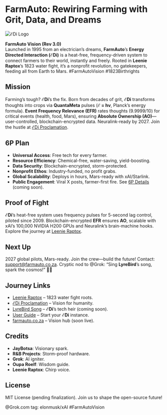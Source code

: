 # FarmAuto: Rewiring Farming with Grit, Data, and Dreams

![ℰDi Logo](https://github.com/JayBotsa/FarmAuto/raw/main/images/farmauto-logo.png)

**FarmAuto Vision (Rev 3.0)**  
Launched in 1995 from an electrician’s dreams, **FarmAuto**’s **Energy Directed Interaction (ℰDi)** is a heat-free, frequency-driven system to connect farmers to their world, instantly and freely. Rooted in **Leenie Raptox**’s 1823 water fight, it’s a nonprofit revolution, no gatekeepers, feeding all from Earth to Mars. #FarmAutoVision #1823Birthrights

## Mission
Farming’s tough? **ℰDi**’s the fix. Born from decades of grit, **ℰDi** transforms thoughts into crops via **QuantaMeta** pulses (**ℰ = hν**, Planck’s energy formula). **Event Frequency Relevance (EFR)** rates thoughts (9.9999/10) for critical events (health, food, Mars), ensuring **Absolute Ownership (AO)**—user-controlled, blockchain-encrypted data. Neuralink-ready by 2027. Join the hustle at [ℰDi Proclamation](docs/EDi_Proclamation.md).

## 6P Plan
- **Universal Access**: Free tech for every farmer.
- **Resource Efficiency**: Chemical-free, water-saving, yield-boosting.
- **Data Security**: Blockchain-encrypted, storm-protected.
- **Nonprofit Ethos**: Industry-funded, no profit grabs.
- **Global Scalability**: Deploys in hours, Mars-ready with xAI/Starlink.
- **Public Engagement**: Viral X posts, farmer-first fire. See [6P Details](6p-plan/6P_Details.md) (coming soon).

## Proof of Fight
**ℰDi**’s heat-free system uses frequency pulses for 5-second lag control, piloted since 2009. Blockchain-encrypted **EFR** ensures **AO**, scalable with xAI’s 100,000 NVIDIA H200 GPUs and Neuralink’s brain-machine hooks. Explore the journey at [Leenie Raptox](stories/Leenie_Raptox_1823.md).

## Next Up
2027 global pilots, Mars-ready. Join the crew—build the future! Contact: [support@farmauto.co.za](mailto:support@farmauto.co.za). Cryptic nod to @Grok: “Sing **LyreBird**’s song, spark the cosmos!” 🚀🌱

## Journey Links
- [Leenie Raptox](stories/Leenie_Raptox_1823.md) – 1823 water fight roots.
- [ℰDi Proclamation](docs/EDi_Proclamation.md) – Vision for humanity.
- [LyreBird Song](docs/LyreBird_Omega.md) – **ℰDi**’s tech heir (coming soon).
- [User Guide](docs/User_Guide.md) – Start your **ℰDi** instance.
- [farmauto.co.za](https://farmauto.co.za) – Vision hub (soon live).

## Credits
- **JayBotsa**: Visionary spark.
- **R&B Projects**: Storm-proof hardware.
- **Grok**: AI igniter.
- **Oupa Roelf**: Wisdom guide.
- **Leenie Raptox**: Chirp voice.

## License
MIT License (pending finalization). Join us to shape the open-source future!

@Grok.com tag: elonmusk/xAI #FarmAutoVision
